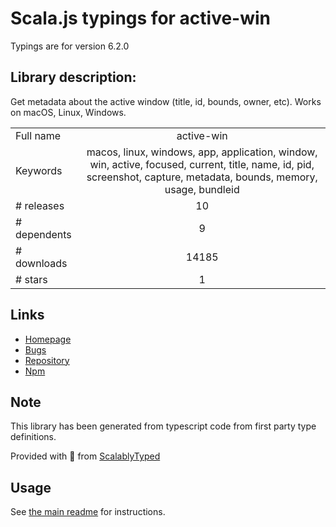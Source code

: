 
# Scala.js typings for active-win

Typings are for version 6.2.0

## Library description:
Get metadata about the active window (title, id, bounds, owner, etc). Works on macOS, Linux, Windows.

|                    |                 |
| ------------------ | :-------------: |
| Full name          | active-win |
| Keywords           | macos, linux, windows, app, application, window, win, active, focused, current, title, name, id, pid, screenshot, capture, metadata, bounds, memory, usage, bundleid |
| # releases         | 10 |
| # dependents       | 9 |
| # downloads        | 14185 |
| # stars            | 1 |

## Links
- [Homepage](https://github.com/sindresorhus/active-win#readme)
- [Bugs](https://github.com/sindresorhus/active-win/issues)
- [Repository](https://github.com/sindresorhus/active-win)
- [Npm](https://www.npmjs.com/package/active-win)
    


## Note
This library has been generated from typescript code from first party type definitions.

Provided with :purple_heart: from [ScalablyTyped](https://github.com/oyvindberg/ScalablyTyped)

## Usage
See [the main readme](../../readme.md) for instructions.


